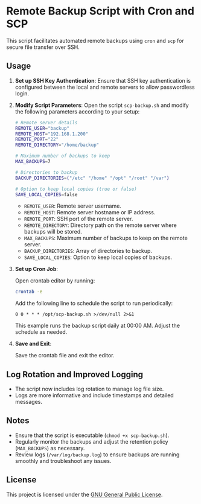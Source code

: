 # Remote Backup Script with Cron and SCP

This script facilitates automated remote backups using `cron` and `scp` for secure file transfer over SSH.

## Usage

1. **Set up SSH Key Authentication**: Ensure that SSH key authentication is configured between the local and remote servers to allow passwordless login.

2. **Modify Script Parameters**: Open the script `scp-backup.sh` and modify the following parameters according to your setup:

    ```bash
    # Remote server details
    REMOTE_USER="backup"
    REMOTE_HOST="192.168.1.200"
    REMOTE_PORT="22"
    REMOTE_DIRECTORY="/home/backup"

    # Maximum number of backups to keep
    MAX_BACKUPS=7

    # Directories to backup
    BACKUP_DIRECTORIES=("/etc" "/home" "/opt" "/root" "/var")

    # Option to keep local copies (true or false)
    SAVE_LOCAL_COPIES=false
    ```

    - `REMOTE_USER`: Remote server username.
    - `REMOTE_HOST`: Remote server hostname or IP address.
    - `REMOTE_PORT`: SSH port of the remote server.
    - `REMOTE_DIRECTORY`: Directory path on the remote server where backups will be stored.
    - `MAX_BACKUPS`: Maximum number of backups to keep on the remote server.
    - `BACKUP_DIRECTORIES`: Array of directories to backup.
    - `SAVE_LOCAL_COPIES`: Option to keep local copies of backups.

3. **Set up Cron Job**:

    Open crontab editor by running:

    ```bash
    crontab -e
    ```

    Add the following line to schedule the script to run periodically:

    ```cron
    0 0 * * * /opt/scp-backup.sh >/dev/null 2>&1
    ```

    This example runs the backup script daily at 00:00 AM. Adjust the schedule as needed.

4. **Save and Exit**:

    Save the crontab file and exit the editor.

## Log Rotation and Improved Logging

- The script now includes log rotation to manage log file size.
- Logs are more informative and include timestamps and detailed messages.

## Notes

- Ensure that the script is executable (`chmod +x scp-backup.sh`).
- Regularly monitor the backups and adjust the retention policy (`MAX_BACKUPS`) as necessary.
- Review logs (`/var/log/backup.log`) to ensure backups are running smoothly and troubleshoot any issues.

## License
This project is licensed under the [GNU General Public License](LICENSE).
